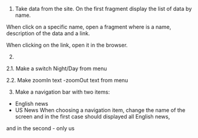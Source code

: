 
1. Take data from the site. On the first fragment display the list of data by name.

When click on a specific name, open a fragment where  is a name,  description of the data and a link.

When clicking on the link, open it in the browser.

2.

2.1. Make a switch Night/Day from menu

2.2. Make zoomIn text -zoomOut text from menu

3. Make a navigation bar with two items:
- English news
- US News
When choosing a navigation item, change the name of the screen and in the first case should displayed all English news,

and in the second - only us
